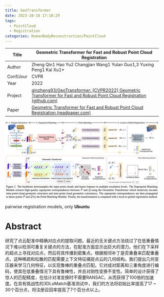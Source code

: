 ```yaml
---
title: GeoTransformer
date: 2023-10-18 17:10:29
tags:
  - PointCloud
  - Registration
categories: HumanBodyReconstruction/PointCloud
---
```


| Title     | Geometric Transformer for Fast and Robust Point Cloud Registration                                                                                                                 |
| --------- | ---------------------------------------------------------------------------------------------------------------------------------------------------------------------------------- |
| Author    | Zheng Qin1 Hao Yu2 Changjian Wang1 Yulan Guo1,3 Yuxing Peng1 Kai Xu1*                                                                                                                                                                                   |
| Conf/Jour | CVPR                                                                                                                                                                                   |
| Year      | 2022                                                                                                                                                                                   |
| Project   | [qinzheng93/GeoTransformer: [CVPR2022] Geometric Transformer for Fast and Robust Point Cloud Registration (github.com)](https://github.com/qinzheng93/GeoTransformer)              |
| Paper     | [Geometric Transformer for Fast and Robust Point Cloud Registration (readpaper.com)](https://readpaper.com/pdf-annotate/note?pdfId=4667181912255643649&noteId=2010116153877133824) |

![image.png|666](https://raw.githubusercontent.com/qiyun71/Blog_images/main/pictures/20231018113631.png)

pairwise registration models, only **Ubuntu**

<!-- more -->

# Abstract

研究了点云配准中精确对应点的提取问题。最近的无关键点方法绕过了在低重叠情况下难以检测可重复关键点的方法，在配准方面显示出巨大的潜力。他们在下采样的超点上寻找对应点，然后将其传播到密集点。根据相邻补丁是否重叠来匹配重叠点。这种稀疏和松散的匹配需要上下文特征捕捉点云的几何结构。我们提出几何变压器来学习几何特征，以实现鲁棒的重叠点匹配。它对成对距离和三重角度进行编码，使其在低重叠情况下具有鲁棒性，并且对刚性变换不变性。简单的设计获得了惊人的匹配精度，在估计对准变换时不需要RANSAC，从而获得了100倍的加速度。在具有挑战性的3DLoMatch基准测试中，我们的方法将初始比率提高了17 ~ 30个百分点，将注册召回率提高了7个百分点以上。
